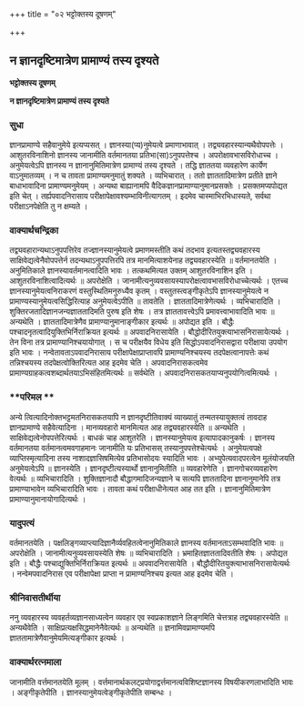 +++
title = "०२ भट्टोक्तस्य दूषणम्"

+++


## न ज्ञानदृष्टिमात्रेण प्रामाण्यं तस्य दृश्यते

**भट्टोक्तस्य दूषणम्**

**न ज्ञानदृष्टिमात्रेण प्रामाण्यं तस्य दृश्यते**

### **सुधा**

ज्ञानप्रामाण्ये सहैवानुमेये इत्यप्यसत् । ज्ञानस्या(प्य)नुमेयत्वे प्रमाणाभावात् । तद्व्यवहारस्यान्यथैवोपपत्तेः । आशुतरविनाशिनो ज्ञानस्य जानामीति वर्तमानतया प्रतिभा(सा)ऽनुपपत्तेश्च । अपरोक्षावभासविरोधाच्च । अनुमेयत्वेऽपि ज्ञानस्य न ज्ञानानुमितिमात्रेण प्रामाण्यं तस्य दृश्यते । तद्धि ज्ञाततया व्यवहारेण कार्येण वाऽनुमातव्यम् । न च तावता प्रामाण्यमनुमातुं शक्यते । व्यभिचारात् । ततो ज्ञाततादिमात्रेण प्रतीते ज्ञाने बाधाभावादिना प्रामाण्यमनुमेयम् । अन्यथा बाह्यानामपि वैदिकज्ञानप्रामाण्यानुमानप्रसक्तेः । प्रसक्तमप्यपोद्यत इति चेत् । तर्ह्यपवादनिरासाय परीक्षापेक्षावश्यम्भाविनीत्यागतम् । इदमेव चास्माभिरभिधास्यते, सर्वथा परीक्षाऽनपेक्षेति तु न क्षम्यते ।

### **वाक्यार्थचन्द्रिका**

तद्व्यवहारान्यथाऽनुपपत्तिरेव तज्ज्ञानस्यानुमेयत्वे प्रमाणमस्तीति कथं तदभाव इत्यतस्तद्व्यवहारस्य साक्षिवेद्यत्वेनैवोपपत्तेर्न तदन्यथाऽनुपपत्तिरपि तत्र मानमित्याशयेनाह तद्व्यवहारस्येति ॥ वर्तमानतयेति । अनुमितिकाले ज्ञानस्यावर्तमानत्वादिति भावः । तत्कथमित्यत उक्तम् आशुतरविनाशिन इति । आशुतरविनाशित्वादित्यर्थः ॥ अपरोक्षेति । जानामीत्यनुव्यवसायस्यापरोक्षत्वावभासविरोधाच्चेत्यर्थः । एतच्च ज्ञानस्यानुमेयत्वनिराकरणं वस्तुस्थितिमनुरुध्यैव कृतम् । वस्तुतस्त्वङ्गीकृतेऽपि ज्ञानस्यानुमेयत्वे न प्रामाण्यस्यानुमेयत्वसिद्धिरित्याह अनुमेयत्वेऽपीति ॥ तावतेति । ज्ञाततादिमात्रेणेत्यर्थः । व्यभिचारादिति । शुक्तिरजतादिज्ञानजन्यज्ञाततादिमति पुरुष इति शेषः । तत्र ज्ञाततावत्त्वेऽपि प्रमावत्त्वाभावादिति भावः ॥ अन्यथेति । ज्ञाततादिमात्रेणैव प्रामाण्यानुमानाङ्गीकार इत्यर्थः ॥ अपोद्यत इति । बौद्धैः पश्चादनृतत्वादियुक्तिभिर्निराक्रियत इत्यर्थः ॥ अपवादनिरासायेति । बौद्धोदीरितयुक्त्याभासनिरासायेत्यर्थः । तेन विना तत्र प्रामाण्यानिश्चयायोगात् । स च परीक्षयैव विधेय इति सिद्धोऽपवादनिरासद्वारा परीक्षाया उपयोग इति भावः । नन्वेतावताऽपवादनिरासाय परीक्षापेक्षाप्राप्तावपि प्रामाण्यनिश्चयस्य तदपेक्षत्वानापत्तेः कथं तन्निश्चयस्य तदपेक्षत्वोक्तिरित्यत आह इदमेव चेति । अपवादनिरासकत्वमेव प्रामाण्यग्राहकत्वशब्दार्थतयाऽभिसंहितमित्यर्थः ॥ सर्वथेति । अपवादनिरासकतयाप्यनुपयोगित्वमित्यर्थः ।

### **परिमल **

अन्ये त्वित्यादिनोक्तभट्टमतनिरासकतयापि न ज्ञानदृष्टीतिवाक्यं व्याख्यातुं तन्मतस्यायुक्तत्वं तावदाह ज्ञानप्रामाण्ये सहैवेत्यादिना । मानव्यवहारो मानमित्यत आह तद्व्यवहारस्येति ॥ अन्यथेति । साक्षिवेद्यत्वेनोपपत्तेरित्यर्थः । बाधकं चाह आशुतरेति । ज्ञानस्यानुमेयत्व इत्यापादकानुकर्षः । ज्ञानस्य वर्तमानतया वर्तमानत्वमवगाहमानः जानामीति यः प्रतिभासस् तस्यानुपपत्तेश्चेत्यर्थः । अनुमेयत्वपक्षे व्याप्तिस्मृत्यादिना तस्य नाशादज्ञासिषमित्येव प्रतिभासोदयः स्यादिति भावः । अभ्युपेत्यवादपरत्वेन मूलंयोजयति अनुमेयत्वेऽपि ॥ ज्ञानस्येति । ज्ञानदृष्टीत्यस्यार्थो ज्ञानानुमितीति ॥ व्यवहारेणेति । ज्ञानगोचरव्यवहारेण वेत्यर्थः ॥ व्यभिचारादिति । शुक्तिज्ञानादौ बौद्धागमादिजन्यज्ञाने च सत्यपि ज्ञाततादिना ज्ञानानुमानेपि तत्र प्रामाण्याभावेन व्यभिचारादिति भावः । तावता कथं परीक्षाधीनेत्यत आह तत इति । ज्ञानानुमितिमात्रेण प्रामाण्यानुमानायोगादित्यर्थः ।

### **यादुपत्यं**

वर्तमानतयेति । पक्षलिङ्गव्याप्त्यादिज्ञानैर्व्यवहितत्वेनानुमितिकाले ज्ञानस्य वर्तमानताऽसम्भवादिति भावः ॥ अपरोक्षेति । जानामीत्यनुव्यवसायस्येति शेषः ॥ व्यभिचारादिति । भ्रमाहितज्ञाततादिवतीति शेषः । अपोद्यत इति । बौद्धैः पश्चाद्युक्तिभिर्निराक्रियत इत्यर्थः ॥ अपवादनिरासायेति । बौद्धौदीरितयुक्त्याभासनिरासायेत्यर्थः । नन्वेमपवादनिरास एव परीक्षापेक्षा प्राप्ता न प्रामाण्यनिश्चय इत्यत आह इदमेव चेति ।

### **श्रीनिवासतीर्थीया**

ननु व्यवहारस्य व्यवहर्तव्यज्ञानसाध्यत्वेन व्यवहार एव स्वप्रकाशज्ञाने लिङ्गमिति चेत्तत्राह तद्व्यवहारस्येति ॥ अन्यथैवेति । साक्षिप्रत्यक्षसिद्धमानेनैवेत्यर्थः ॥ अन्यथेति ॥ ज्ञनामिवप्रामाण्यमपि ज्ञाततामात्रेणैवानुमेयमित्यङ्गीकार इत्यर्थः ।

### **वाक्यार्थरत्नमाला**

जानामीति वर्त्तमानतयेति मूलम् । वर्त्तमानार्थकलट्प्रयोगाद्वर्त्तमानत्वविशिष्टज्ञानस्य विषयीकरणलाभादिति भावः । अङ्गीकृतेपीति । ज्ञानस्यानुमेयत्वेङ्गीकृतेपीति सम्बन्धः ।

